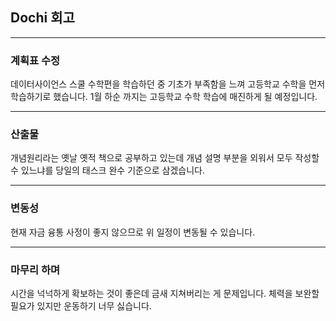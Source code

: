 ## Dochi 회고
---
### 계획표 수정
데이터사이언스 스쿨 수학편을 학습하던 중 기초가 부족함을 느껴 고등학교 수학을 먼저 학습하기로 했습니다. 
1월 하순 까지는 고등학교 수학 학습에 매진하게 될 예정입니다. 

---
### 산출물
개념원리라는 옛날 옛적 책으로 공부하고 있는데 개념 설명 부분을 외워서 모두 작성할 수 있느냐를 당일의 태스크 완수 기준으로 삼겠습니다.

---
### 변동성
현재 자금 융통 사정이 좋지 않으므로 위 일정이 변동될 수 있습니다.

---
### 마무리 하며
시간을 넉넉하게 확보하는 것이 좋은데 금새 지쳐버리는 게 문제입니다. 체력을 보완할 필요가 있지만 운동하기 너무 싫습니다.
